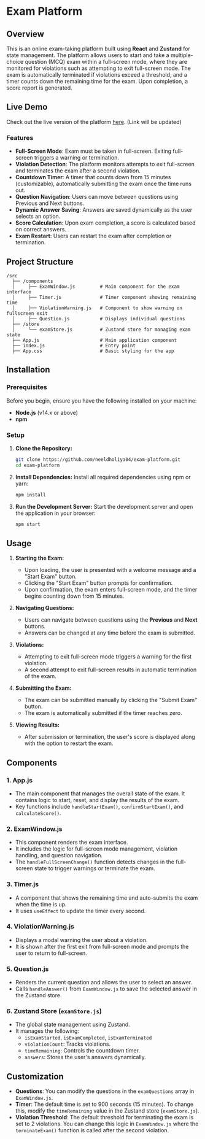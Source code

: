 
# Exam Platform

## Overview

This is an online exam-taking platform built using **React** and **Zustand** for state management. The platform allows users to start and take a multiple-choice question (MCQ) exam within a full-screen mode, where they are monitored for violations such as attempting to exit full-screen mode. The exam is automatically terminated if violations exceed a threshold, and a timer counts down the remaining time for the exam. Upon completion, a score report is generated.

## Live Demo

Check out the live version of the platform [here](https://exam-platfom.vercel.app/). (Link will be updated)

### Features
- **Full-Screen Mode**: Exam must be taken in full-screen. Exiting full-screen triggers a warning or termination.
- **Violation Detection**: The platform monitors attempts to exit full-screen and terminates the exam after a second violation.
- **Countdown Timer**: A timer that counts down from 15 minutes (customizable), automatically submitting the exam once the time runs out.
- **Question Navigation**: Users can move between questions using Previous and Next buttons.
- **Dynamic Answer Saving**: Answers are saved dynamically as the user selects an option.
- **Score Calculation**: Upon exam completion, a score is calculated based on correct answers.
- **Exam Restart**: Users can restart the exam after completion or termination.

## Project Structure

```
/src
  ├── /components
  │     ├── ExamWindow.js         # Main component for the exam interface
  │     ├── Timer.js              # Timer component showing remaining time
  │     ├── ViolationWarning.js   # Component to show warning on fullscreen exit
  │     ├── Question.js           # Displays individual questions
  ├── /store
  │     └── examStore.js          # Zustand store for managing exam state
  ├── App.js                      # Main application component
  ├── index.js                    # Entry point
  ├── App.css                     # Basic styling for the app
```

## Installation

### Prerequisites
Before you begin, ensure you have the following installed on your machine:
- **Node.js** (v14.x or above)
- **npm**

### Setup

1. **Clone the Repository:**
   ```bash
   git clone https://github.com/neeldholiya04/exam-platform.git
   cd exam-platform
   ```

2. **Install Dependencies:**
   Install all required dependencies using npm or yarn:
   ```bash
   npm install
   ```

3. **Run the Development Server:**
   Start the development server and open the application in your browser:
   ```bash
   npm start
   ```

## Usage

1. **Starting the Exam:**
   - Upon loading, the user is presented with a welcome message and a "Start Exam" button.
   - Clicking the "Start Exam" button prompts for confirmation.
   - Upon confirmation, the exam enters full-screen mode, and the timer begins counting down from 15 minutes.

2. **Navigating Questions:**
   - Users can navigate between questions using the **Previous** and **Next** buttons.
   - Answers can be changed at any time before the exam is submitted.
   
3. **Violations:**
   - Attempting to exit full-screen mode triggers a warning for the first violation.
   - A second attempt to exit full-screen results in automatic termination of the exam.

4. **Submitting the Exam:**
   - The exam can be submitted manually by clicking the "Submit Exam" button.
   - The exam is automatically submitted if the timer reaches zero.

5. **Viewing Results:**
   - After submission or termination, the user's score is displayed along with the option to restart the exam.

## Components

### 1. **App.js**
   - The main component that manages the overall state of the exam. It contains logic to start, reset, and display the results of the exam.
   - Key functions include `handleStartExam()`, `confirmStartExam()`, and `calculateScore()`.

### 2. **ExamWindow.js**
   - This component renders the exam interface.
   - It includes the logic for full-screen mode management, violation handling, and question navigation.
   - The `handleFullScreenChange()` function detects changes in the full-screen state to trigger warnings or terminate the exam.

### 3. **Timer.js**
   - A component that shows the remaining time and auto-submits the exam when the time is up.
   - It uses `useEffect` to update the timer every second.

### 4. **ViolationWarning.js**
   - Displays a modal warning the user about a violation.
   - It is shown after the first exit from full-screen mode and prompts the user to return to full-screen.

### 5. **Question.js**
   - Renders the current question and allows the user to select an answer.
   - Calls `handleAnswer()` from `ExamWindow.js` to save the selected answer in the Zustand store.

### 6. **Zustand Store (`examStore.js`)**
   - The global state management using Zustand.
   - It manages the following:
     - `isExamStarted`, `isExamCompleted`, `isExamTerminated`
     - `violationCount`: Tracks violations.
     - `timeRemaining`: Controls the countdown timer.
     - `answers`: Stores the user's answers dynamically.

## Customization

- **Questions**: You can modify the questions in the `examQuestions` array in `ExamWindow.js`.
- **Timer**: The default time is set to 900 seconds (15 minutes). To change this, modify the `timeRemaining` value in the Zustand store (`examStore.js`).
- **Violation Threshold**: The default threshold for terminating the exam is set to 2 violations. You can change this logic in `ExamWindow.js` where the `terminateExam()` function is called after the second violation.



